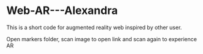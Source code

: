 # Web-AR---Alexandra
This is a short code for augmented reality web inspired by other user. 

Open markers folder,
scan image to open link and scan again to experience AR
